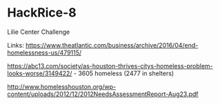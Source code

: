 # HackRice-8
Lilie Center Challenge


Links:
  https://www.theatlantic.com/business/archive/2016/04/end-homelessness-us/479115/
  
  https://abc13.com/society/as-houston-thrives-citys-homeless-problem-looks-worse/3149422/
    - 3605 homeless (2477 in shelters)
    
  http://www.homelesshouston.org/wp-content/uploads/2012/12/2012NeedsAssessmentReport-Aug23.pdf
